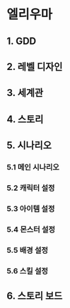 # 엘리우마
## 1. GDD
## 2. 레벨 디자인
## 3. 세계관
## 4. 스토리
## 5. 시나리오
### 5.1 메인 시나리오
### 5.2 캐릭터 설정
### 5.3 아이템 설정
### 5.4 몬스터 설정
### 5.5 배경 설정
### 5.6 스킬 설정
## 6. 스토리 보드